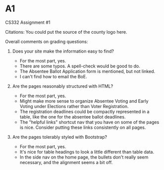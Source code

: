 # A1
CS332 Assignment #1

Citations: You could put the source of the county logo here.

Overall comments on grading questions:

1) Does your site make the information easy to find?
    - For the most part, yes.
    - There are some typos. A spell-check would be good to do.
    - The Absentee Ballot Application form is mentioned, but not linked.
    - I can't find how to email the BoE.

2) Are the pages reasonably structured with HTML?
    - For the most part, yes.
    - Might make more sense to organize Absentee Voting and Early Voting under Elections rather than Voter Registration.
    - The registration deadlines could be compactly represented in a table, like the one for the absentee ballot deadlines.
    - The "helpful links" shortcut nav that you have on some of the pages is nice. Consider putting these links consistently on all pages.

3) Are the pages tolerably styled with Bootstrap?
    - For the most part, yes.
    - It's nice for table headings to look a little different than table data.
    - In the side nav on the home page, the bullets don't really seem necessary, and the alignment seems a bit off.
